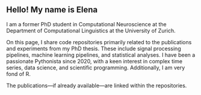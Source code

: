 ## Hello! My name is Elena

I am a former PhD student in Computational Neuroscience at the Department of Computational Linguistics at the University of Zurich.

On this page, I share code repositories primarily related to the publications and experiments from my PhD thesis. These include signal processing pipelines, machine learning pipelines, and statistical analyses. I have been a passionate Pythonista since 2020, with a keen interest in complex time series, data science, and scientific programming. Additionally, I am very fond of R.

The publications—if already available—are linked within the repositories.
